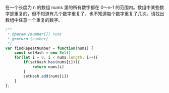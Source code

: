 在一个长度为 n 的数组 nums 里的所有数字都在 0～n-1 的范围内。数组中某些数字是重复的，但不知道有几个数字重复了，也不知道每个数字重复了几次。请找出数组中任意一个重复的数字。

```js
/**
 * @param {number[]} nums
 * @return {number}
 */
var findRepeatNumber = function(nums) {
    const setHash = new Set()
    for(let i = 0; i < nums.length; i++){
        if(setHash.has(nums[i])){
            return nums[i]
        }
        setHash.add(nums[i])
    }
};
```